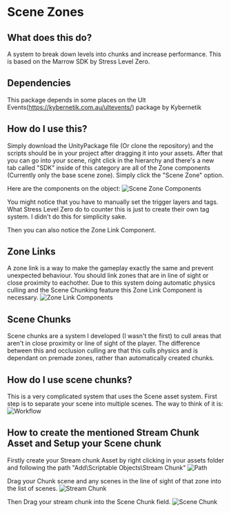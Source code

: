 # Scene Zones
## What does this do?
A system to break down levels into chunks and increase performance. This is based on the Marrow SDK by Stress Level Zero.

## Dependencies
This package depends in some places on the Ult Events(https://kybernetik.com.au/ultevents/) package by Kybernetik

## How do I use this?
Simply download the UnityPackage file (Or clone the repository) and the scripts should be in your project after dragging it into your assets. After that you can go into your scene, right click in the hierarchy and there's a new tab called "SDK" inside of this category are all of the Zone components (Currently only the base scene zone). Simply click the "Scene Zone" option.

Here are the components on the object:
![Scene Zone Components](/images/ZoneComponent.JPG)

You might notice that you have to manually set the trigger layers and tags. What Stress Level Zero do to counter this is just to create their own tag system. I didn't do this for simplicity sake.

Then you can also notice the Zone Link Component.

## Zone Links
A zone link is a way to make the gameplay exactly the same and prevent unexpected behaviour. You should link zones that are in line of sight or close proximity to eachother. Due to this system doing automatic physics culling and the Scene Chunking feature this Zone Link Component is necessary.
![Zone Link Components](/images/ZoneLinks.JPG)

## Scene Chunks
Scene chunks are a system I developed (I wasn't the first) to cull areas that aren't in close proximity or line of sight of the player. The difference between this and occlusion culling are that this culls physics and is dependant on premade zones, rather than automatically created chunks.

## How do I use scene chunks?
This is a very complicated system that uses the Scene asset system. First step is to separate your scene into multiple scenes. The way to think of it is:
![Workflow](/images/Workflow.JPG)

## How to create the mentioned Stream Chunk Asset and Setup your Scene chunk
Firstly create your Stream chunk Asset by right clicking in your assets folder and following the path "Add\Scriptable Objects\Stream Chunk"
![Path](/images/ContextMenu.JPG)

Drag your Chunk scene and any scenes in the line of sight of that zone into the list of scenes.
![Stream Chunk](/images/StreamChunk.JPG)

Then Drag your stream chunk into the Scene Chunk field.
![Scene Chunk](/images/SceneChunk.JPG)